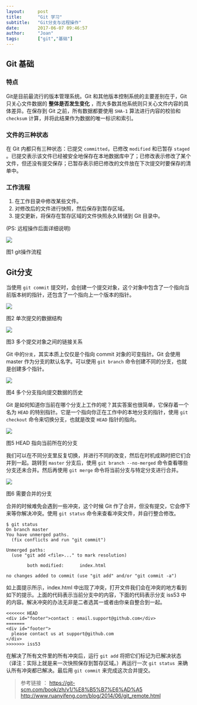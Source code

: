 ```yaml
---
layout:     post
title:      "Git 学习"
subtitle:   "Git分支与远程操作"
date:       2017-06-07 09:46:57
author:     "Joan"
tags:		["git","基础"]
---
```


## Git 基础

### 特点

Git是目前最流行的版本管理系统。Git 和其他版本控制系统的主要差别在于，Git 只关心文件数据的 **整体是否发生变化** ，而大多数其他系统则只关心文件内容的具体差异。在保存到 Git 之前，所有数据都要使用 `SHA-1` 算法进行内容的校验和 `checksum` 计算，并将此结果作为数据的唯一标识和索引。

### 文件的三种状态

在 Git 内都只有三种状态：已提交 `committed`，已修改 `modified` 和已暂存 `staged` 。已提交表示该文件已经被安全地保存在本地数据库中了；已修改表示修改了某个文件，但还没有提交保存；已暂存表示把已修改的文件放在下次提交时要保存的清单中。


### 工作流程

1. 在工作目录中修改某些文件。
2. 对修改后的文件进行快照，然后保存到暂存区域。
3. 提交更新，将保存在暂存区域的文件快照永久转储到 Git 目录中。

(PS: 远程操作后面详细说明)

<img src="{{site.baseurl}}/img/git(1).jpg"></img>

图1 git操作流程


## Git分支

当使用 `git commit` 提交时，会创建一个提交对象，这个对象中包含了一个指向当前版本树的指针，还包含了一个指向上一个版本的指针。

<img src="{{site.baseurl}}/img/git(2).png"></img>

图2 单次提交的数据结构

<img src="{{site.baseurl}}/img/git(3).png"></img>

图3 多个提交对象之间的链接关系

Git 中的`分支`，其实本质上仅仅是个指向 commit 对象的可变指针。Git 会使用 master 作为分支的默认名字。可以使用 `git branch` 命令创建不同的分支，也就是创建多个指针。

<img src="{{site.baseurl}}/img/git(4).png"></img>

图4  多个分支指向提交数据的历史

Git 是如何知道你当前在哪个分支上工作的呢？其实答案也很简单，它保存着一个名为 `HEAD` 的特别指针。它是一个指向你正在工作中的本地分支的指针，使用 `git checkout` 命令来切换分支，也就是改变 `HEAD` 指针的指向。

<img src="{{site.baseurl}}/img/git(5).png"></img>

图5  HEAD 指向当前所在的分支

我们可以在不同分支里反复切换，并进行不同的改变，然后在时机成熟时把它们合并到一起。跳转到 `master` 分支后，使用 `git branch --no-merged` 命令查看哪些分支还未合并。然后再使用 `git merge` 命令将当前分支与特定分支进行合并。

<img src="{{site.baseurl}}/img/git(6).png"></img>

图6 需要合并的分支

合并的时候难免会遇到一些冲突，这个时候 Git 作了合并，但没有提交，它会停下来等你解决冲突。使用 `git status` 命令来查看冲突文件，并自行整合修改。

```
$ git status
On branch master
You have unmerged paths.
  (fix conflicts and run "git commit")

Unmerged paths:
  (use "git add <file>..." to mark resolution)

        both modified:      index.html

no changes added to commit (use "git add" and/or "git commit -a")
```

如上面提示所示，index.html 中出现了冲突，打开文件我们会在冲突的地方看到如下的提示。上面的代码表示当前分支中的内容，下面的代码表示分支 iss53 中的内容。解决冲突的办法无非是二者选其一或者由你亲自整合到一起。

```
<<<<<<< HEAD
<div id="footer">contact : email.support@github.com</div>
=======
<div id="footer">
  please contact us at support@github.com
</div>
>>>>>>> iss53
```

在解决了所有文件里的所有冲突后，运行 `git add` 将把它们标记为已解决状态（译注：实际上就是来一次快照保存到暂存区域。）再运行一次 `git status `来确认所有冲突都已解决。最后用 `git commit` 来完成这次合并提交。

> 参考链接 ： 
https://git-scm.com/book/zh/v1/%E8%B5%B7%E6%AD%A5
http://www.ruanyifeng.com/blog/2014/06/git_remote.html

